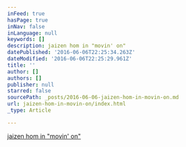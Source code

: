 ```yaml
---
inFeed: true
hasPage: true
inNav: false
inLanguage: null
keywords: []
description: jaizen hom in "movin' on"
datePublished: '2016-06-06T22:25:34.263Z'
dateModified: '2016-06-06T22:25:29.961Z'
title: ''
author: []
authors: []
publisher: null
starred: false
sourcePath: _posts/2016-06-06-jaizen-hom-in-movin-on.md
url: jaizen-hom-in-movin-on/index.html
_type: Article

---
```

[jaizen hom in "movin' on"][0]

[0]: http://tinyurl.com/jaizenhom-movinon